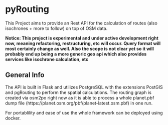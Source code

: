 # pyRouting
This Project aims to provide an Rest API for the calculation of routes (also isochrones + more to follow) on top of OSM data.

<b>Notice: This project is experimental and under active development right now, meaning refactoring, restructuring, etc will occur. Query format will most certainly change as well. Also the scope is not clear yet so it will probably end up being a more generic geo api which also provides services like isochrone calculation, etc</b>

<h2>General Info</h2>
The API is built in Flask and utilizes PostgreSQL with the extensions PostGIS and pgRouting to perform the spatial calculations. The routing graph is created via osm2po right now as it is able to process a whole planet.pbf dump file (https://planet.osm.org/pbf/planet-latest.osm.pbf) in one run.

For portablility and ease of use the whole framework can be deployed using docker.
